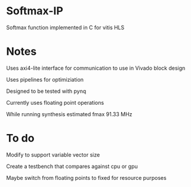 # Softmax-IP
Softmax function implemented in C for vitis HLS

# Notes
Uses axi4-lite interface for communication to use in Vivado block design

Uses pipelines for optimiziation

Designed to be tested with pynq

Currently uses floating point operations

While running synthesis estimated fmax 91.33 MHz 

# To do

Modify to support variable vector size

Create a testbench that compares against cpu or gpu

Maybe switch from floating points to fixed for resource purposes
